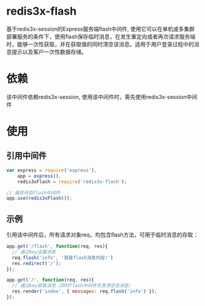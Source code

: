 # redis3x-flash
基于redis3x-session的Express服务端flash中间件, 使用它可以在单机或多集群部署服务的条件下，使用flash保存临时消息，在发生重定向或者再次请求服务端时，能够一次性获取，并在获取值的同时清空该消息。适用于用户登录过程中的消息提示以及客户一次性数据存储。

# 依赖
该中间件依赖redis3x-session, 使用该中间件时，需先使用redis3x-session中间件

# 使用

## 引用中间件
```javascript
var express = require('express'),
    app = express(),
    redis3xFlash = require('redis3x-flash');

// 服务开启flash中间件
app.use(redis3xFlash());
```

## 示例

引用该中间件后，所有请求对象req，均包含flash方法，可用于临时消息的存取：
```javascript
app.get('/flash', function(req, res){
  // 通过key设置消息
  req.flash('info', '我是flash消息内容!')
  res.redirect('/');
});

app.get('/', function(req, res){
  // 通过key获取消息（同时flash中间件负责清空该消息）
  res.render('index', { messages: req.flash('info') });
});
```



